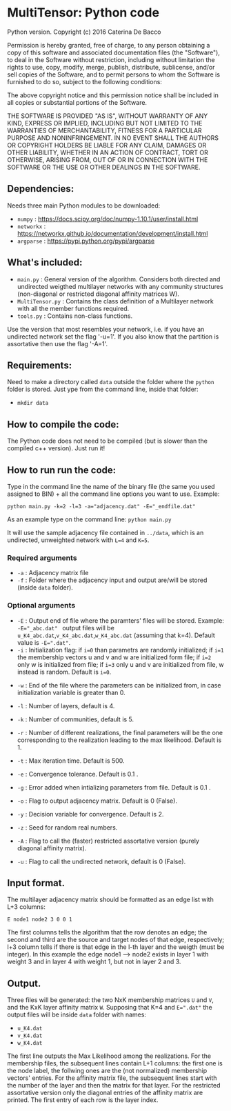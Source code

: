# MultiTensor: Python code
Python version.
Copyright (c) 2016 Caterina De Bacco

Permission is hereby granted, free of charge, to any person obtaining a copy of this software and associated documentation files (the "Software"), to deal in the Software without restriction, including without limitation the rights to use, copy, modify, merge, publish, distribute, sublicense, and/or sell copies of the Software, and to permit persons to whom the Software is furnished to do so, subject to the following conditions:

The above copyright notice and this permission notice shall be included in all copies or substantial portions of the Software.

THE SOFTWARE IS PROVIDED "AS IS", WITHOUT WARRANTY OF ANY KIND, EXPRESS OR IMPLIED, INCLUDING BUT NOT LIMITED TO THE WARRANTIES OF MERCHANTABILITY, FITNESS FOR A PARTICULAR PURPOSE AND NONINFRINGEMENT. IN NO EVENT SHALL THE AUTHORS OR COPYRIGHT HOLDERS BE LIABLE FOR ANY CLAIM, DAMAGES OR OTHER LIABILITY, WHETHER IN AN ACTION OF CONTRACT, TORT OR OTHERWISE, ARISING FROM, OUT OF OR IN CONNECTION WITH THE SOFTWARE OR THE USE OR OTHER DEALINGS IN THE SOFTWARE.

## Dependencies:
Needs three main Python modules to be downloaded:

* `numpy` : https://docs.scipy.org/doc/numpy-1.10.1/user/install.html
* `networkx` : https://networkx.github.io/documentation/development/install.html
* `argparse` : https://pypi.python.org/pypi/argparse

## What's included:
- `main.py` : General version of the algorithm. Considers both directed and undirected weigthed multilayer networks with any community structures (non-diagonal or restricted diagonal affinity matrices W).
- `MultiTensor.py` : Contains the class definition of a Multilayer network with all the member functions required.
- `tools.py` : Contains non-class functions.

Use the version that most resembles your network, i.e. if you have an undirected network set the flag '-u=1'. If you also know that the partition is assortative then use the flag '-A=1'.

## Requirements:
Need to make a directory called `data` outside the folder where the `python` folder is stored. Just ype from the command line, inside that folder: 
* `mkdir data`

## How to compile the code:
The Python code does not need to be compiled (but is slower than the compiled c++ version).
Just run it!

## How to run run the code:
Type in the command line the name of the binary file (the same you used assigned to BIN) + all the command line options you want to use. Example:

`python main.py -k=2 -l=3 -a="adjacency.dat" -E="_endfile.dat" `

As an example type on the command line:
`python main.py`

It will use the sample adjacency file contained in `../data`, which is an undirected, unweighted network with `L=4` and `K=5`. 

### Required arguments

- `-a` : Adjacency matrix file
- `-f` : Folder where the adjacency input and output are/will be stored (inside `data` folder).

### Optional arguments

- `-E` : Output end of file where the paramters' files will be stored. Example: `-E="_abc.dat" ` output files will be `u_K4_abc.dat`,`v_K4_abc.dat`,`w_K4_abc.dat` (assuming that k=4). Default value is `-E=".dat"`.
- `-i` : Initialization flag: if `i=0` than parametrs are randomly initialized; if `i=1` the membership vectors u and v and w are initialized form file; if `i=2` only w is initialized from file; if `i=3` only u and v are initialized from file, w instead is random. Default is `i=0`.

* `-w` : End of the file where the parameters can be initialized from, in case initialization variable is greater than 0.

* `-l` : Number of layers, default is 4.
* `-k` : Number of communities, default is 5.
* `-r` : Number of different realizations, the final parameters will be the one corresponding to the realization leading to the max likelihood. Default is 1.
* `-t` : Max iteration time. Default is 500.
* `-e` : Convergence tolerance. Default is 0.1 .
* `-g` : Error added when intializing parameters from file. Default is 0.1 .
* `-o` : Flag to output adjacency matrix. Default is 0 (False).
* `-y` : Decision variable for convergence. Default is 2.
* `-z` : Seed for random real numbers.
* `-A` : Flag to call the (faster) restricted assortative version (purely diagonal affinity matrix).
* `-u` : Flag to call the undirected network, default is 0 (False).

## Input format.
The multilayer adjacency matrix should be formatted as an edge list with L+3 columns:

`E node1 node2 3 0 0 1`

The first columns tells the algorithm that the row denotes an edge; the second and third are the source and target nodes of that edge, respectively; l+3 column tells if there is that edge in the l-th layer and the weigth (must be integer). In this example the edge node1 --> node2 exists in layer 1 with weight 3 and in layer 4 with weight 1, but not in layer 2 and 3.

## Output.
Three files will be generated: the two NxK membership matrices `U` and `V`, and the KxK layer affinity matrix `W`. Supposing that K=4 and `E=".dat"` the output files will be inside `data` folder with names:
- `u_K4.dat`
- `v_K4.dat`
- `w_K4.dat`

The first line outputs the Max Likelihood among the realizations.
For the membership files, the subsequent lines contain L+1 columns: the first one is the node label, the follwing ones are the (not normalized) membership vectors' entries.
For the affinity matrix file, the subsequent lines start with the number of the layer and then the matrix for that layer.
For the restricted assortative version only the diagonal entries of the affinity matrix are printed. The first entry of each row is the layer index.



